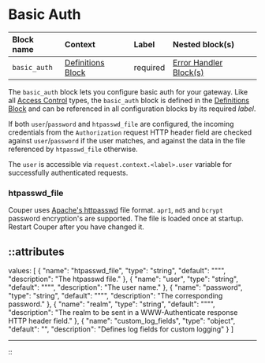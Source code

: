 # Basic Auth

| Block name   | Context                                 | Label    | Nested block(s)                                |
|:-------------|:----------------------------------------|:---------|:-----------------------------------------------|
| `basic_auth` | [Definitions Block](definitions) | required | [Error Handler Block(s)](error_handler) |

The  `basic_auth` block lets you configure basic auth for your gateway. Like all
[Access Control](#access-control) types, the `basic_auth` block is defined in the
[Definitions Block](definitions) and can be referenced in all configuration
blocks by its required _label_.

If both `user`/`password` and `htpasswd_file` are configured, the incoming
credentials from the `Authorization` request HTTP header field are checked against
`user`/`password` if the user matches, and against the data in the file referenced
by `htpasswd_file` otherwise.

The `user` is accessible via `request.context.<label>.user` variable for successfully authenticated requests.

### htpasswd_file

Couper uses [Apache's httpasswd](https://httpd.apache.org/docs/current/programs/htpasswd.html) file format. `apr1`, `md5` and `bcrypt` password encryption's are supported. The file is loaded once at startup. Restart Couper after you have changed it.

::attributes
---
values: [
  {
    "name": "htpasswd_file",
    "type": "string",
    "default": "\"\"",
    "description": "The htpasswd file."
  },
  {
    "name": "user",
    "type": "string",
    "default": "\"\"",
    "description": "The user name."
  },
  {
    "name": "password",
    "type": "string",
    "default": "\"\"",
    "description": "The corresponding password."
  },
  {
    "name": "realm",
    "type": "string",
    "default": "\"\"",
    "description": "The realm to be sent in a WWW-Authenticate response HTTP header field."
  },
  {
    "name": "custom_log_fields",
    "type": "object",
    "default": "",
    "description": "Defines log fields for custom logging"
  }
]

---
::
